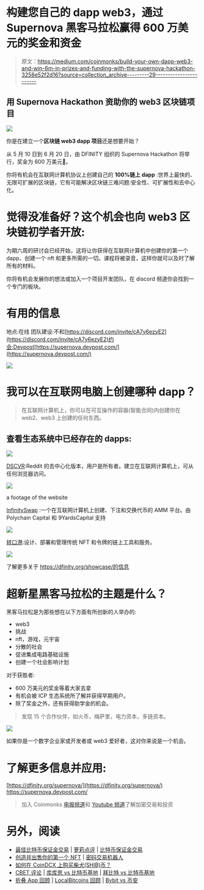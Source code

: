 # 构建您自己的 dapp web3，通过 Supernova 黑客马拉松赢得 600 万美元的奖金和资金

> 原文：<https://medium.com/coinmonks/build-your-own-dapp-web3-and-win-6m-in-prizes-and-funding-with-the-supernova-hackathon-3258e52f2d16?source=collection_archive---------29----------------------->

## 用 Supernova Hackathon 资助你的 web3 区块链项目

![](img/c5180fab34259297170830dde138fb25.png)

你是在建立一个**区块链 web3 dapp 项目**还是想要开始？

从 5 月 10 日到 6 月 20 日，由 DFINITY 组织的 Supernova Hackathon 将举行，奖金为 600 万美元🌌。

你将有机会在互联网计算机协议上创建自己的 **100%链上 dapp** :世界上最快的、无限可扩展的区块链，它有可能解决区块链三难问题:安全性、可扩展性和去中心化。

# 觉得没准备好？这个机会也向 web3 区块链初学者开放:

为期六周的研讨会已经开始，这将让你获得在互联网计算机中创建你的第一个 dapp、创建一个 nft 和更多所需的一切。课程将被录音，这样你就可以及时了解所有的材料。

你将有机会发展你的想法或加入一个项目开发团队，在 discord 频道你会找到一个专门的板块。

# 有用的信息

地点:在线
团队建设:不和[https://discord.com/invite/cA7y6ezyE2](https://discord.com/invite/cA7y6ezyE2)约会:Devpost[https://supernova.devpost.com/](https://supernova.devpost.com/)

![](img/34a84536f774a1807e0beb06bbd96e98.png)

# 我可以在互联网电脑上创建哪种 dapp？

> 在互联网计算机上，你可以在可互操作的容器(智能合同)内创建你在 web2、web3 上创建的任何东西。

## 查看生态系统中已经存在的 dapps:

![](img/ee5044c4da71d884111aa7de97bb5f05.png)

[DSCVR](https://h5aet-waaaa-aaaab-qaamq-cai.raw.ic0.app/):Reddit 的去中心化版本，用户是所有者。建立在互联网计算机上，可从任何浏览器访问。

![](img/d4d48796ffd6710ef76e495dfc512bb1.png)

a footage of the website

[InfinitySwap](https://infinityswap.one/) :一个在互联网计算机上创建、下注和交换代币的 AMM 平台。由 Polychain Capital 和 9YardsCapital 支持

![](img/49ac4651fe697d726b48b0749d578818.png)

[转口港](https://entrepot.app/):设计、部署和管理传统 NFT 和令牌的链上工具和服务。

![](img/9dc8c16cba8d5b3c2e678a4493cf095a.png)

了解更多关于 https://dfinity.org/showcase/的信息

# 超新星黑客马拉松的主题是什么？

黑客马拉松是为那些想在以下方面有所创新的人举办的:

*   web3
*   挑战
*   nft，游戏，元宇宙
*   分散的社会
*   促进集成电路基础设施
*   创建一个社会影响计划

对于获胜者:

*   600 万美元的奖金等着大家去拿
*   有机会被 ICP 生态系统所了解并获得早期用户。
*   除了奖金之外，还有获得助学金的机会。

> 发现 15 个合作伙伴，如火币，梅萨里，电力资本，多链资本。

![](img/6d9dd7be8e0a9ecfe425f0266f898dd8.png)

如果你是一个数字企业家或开发者或 web3 爱好者，这对你来说是一个机会。

# 了解更多信息并应用:

[https://dfinity.org/supernova/](https://dfinity.org/supernova/)
https://supernova.devpost.com/

> 加入 Coinmonks [电报频道](https://t.me/coincodecap)和 [Youtube 频道](https://www.youtube.com/c/coinmonks/videos)了解加密交易和投资

# 另外，阅读

*   [最佳比特币保证金交易](/coinmonks/bitcoin-margin-trading-exchange-bcbfcbf7b8e3) | [萝莉点评](/coinmonks/lolli-review-e6ddc7895ad8) | [比特币保证金交易](https://coincodecap.com/bityard-margin-trading)
*   [创造并出售你的第一个 NFT](https://coincodecap.com/create-nft) | [密码交易机器人](https://coincodecap.com/best-crypto-trading-bots)
*   [如何在 CoinDCX 上购买柴犬(SHIB)币？](https://coincodecap.com/buy-shiba-coindcx)
*   [CBET 评论](https://coincodecap.com/cbet-casino-review) | [库库恩 vs 比特币基地](https://coincodecap.com/kucoin-vs-coinbase) | [拜比特 vs 比特币基地](https://coincodecap.com/bybit-vs-coinbase)
*   [折叠 App 回顾](https://coincodecap.com/fold-app-review) | [LocalBitcoins 回顾](/coinmonks/localbitcoins-review-6cc001c6ed56) | [Bybit vs 币安](https://coincodecap.com/bybit-binance-moonxbt)